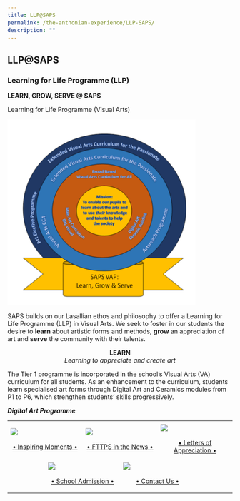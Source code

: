 ```yaml
---
title: LLP@SAPS
permalink: /the-anthonian-experience/LLP-SAPS/
description: ""
---
```

## LLP@SAPS

### Learning for Life Programme (LLP)


**LEARN, GROW, SERVE @ SAPS**  

Learning for Life Programme (Visual Arts)

![](/images/LLP.png)

SAPS builds on our Lasallian ethos and philosophy to offer a Learning for Life Programme (LLP) in Visual Arts. We seek to foster in our students the desire to **learn** about artistic forms and methods, **grow** an appreciation of art and **serve** the community with their talents.

**<center>LEARN</center>**_<center>Learning to appreciate and create art</center>_

The Tier 1 programme is incorporated in the school’s Visual Arts (VA) curriculum for all students. As an enhancement to the curriculum, students learn specialised art forms through Digital Art and Ceramics modules from P1 to P6, which strengthen students’ skills progressively.

**_Digital Art Programme_**

<table>
	<tr>
		<td width="16.6%">    </td>
		<td width="16.6%">		</td>
		<td width="16.6%">		</td>
		<td width="16.6%">		</td>
		<td width="16.6%">		</td>
		<td width="16.6%">		</td>
	</tr>
	<tr>
		<td colspan="2">
			<a href="/connect-with-us/inspiring-moments">
				<img src="/images/Inspiring%20Moments.jpg"/>
				<br>
				<p align="center">• Inspiring Moments •</p>
			</a>
		</td>
		<td colspan="2">
			<a href="/connect-with-us/ftpps-in-the-news">
				<img src="/images/FTPPS%20News%20Flash%20234px.jpg">
				<br>
				<p align="center">• FTTPS in the News •</p>
			</a>
		</td>
		<td colspan="2">
			<a href="/connect-with-us/letters-of-appreciation">
				<img src="/images/Letter.jpg"/>
				<br>
				<p align="center">• Letters of Appreciation •</p>
			</a>
		</td>
	</tr>
	<tr>
		<td></td>
		<td colspan="2">
			<a href="/connect-with-us/school-admission">
				<img src="/images/Admission.jpg"/>
				<br>
				<p align="center">• School Admission •</p>
			</a>
		</td>
		<td colspan="2">
			<a href="/contact-us/">
				<img src="/images/contact.jpg">
				<br>
				<p align="center">• Contact Us •</p>
			</a>
		</td>
	</tr>
</table>